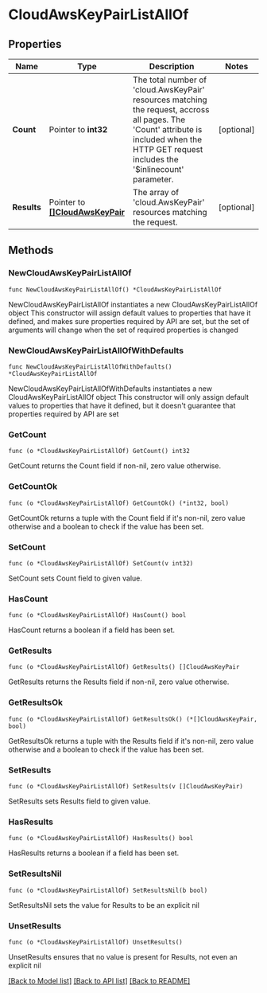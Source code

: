 # CloudAwsKeyPairListAllOf

## Properties

Name | Type | Description | Notes
------------ | ------------- | ------------- | -------------
**Count** | Pointer to **int32** | The total number of &#39;cloud.AwsKeyPair&#39; resources matching the request, accross all pages. The &#39;Count&#39; attribute is included when the HTTP GET request includes the &#39;$inlinecount&#39; parameter. | [optional] 
**Results** | Pointer to [**[]CloudAwsKeyPair**](CloudAwsKeyPair.md) | The array of &#39;cloud.AwsKeyPair&#39; resources matching the request. | [optional] 

## Methods

### NewCloudAwsKeyPairListAllOf

`func NewCloudAwsKeyPairListAllOf() *CloudAwsKeyPairListAllOf`

NewCloudAwsKeyPairListAllOf instantiates a new CloudAwsKeyPairListAllOf object
This constructor will assign default values to properties that have it defined,
and makes sure properties required by API are set, but the set of arguments
will change when the set of required properties is changed

### NewCloudAwsKeyPairListAllOfWithDefaults

`func NewCloudAwsKeyPairListAllOfWithDefaults() *CloudAwsKeyPairListAllOf`

NewCloudAwsKeyPairListAllOfWithDefaults instantiates a new CloudAwsKeyPairListAllOf object
This constructor will only assign default values to properties that have it defined,
but it doesn't guarantee that properties required by API are set

### GetCount

`func (o *CloudAwsKeyPairListAllOf) GetCount() int32`

GetCount returns the Count field if non-nil, zero value otherwise.

### GetCountOk

`func (o *CloudAwsKeyPairListAllOf) GetCountOk() (*int32, bool)`

GetCountOk returns a tuple with the Count field if it's non-nil, zero value otherwise
and a boolean to check if the value has been set.

### SetCount

`func (o *CloudAwsKeyPairListAllOf) SetCount(v int32)`

SetCount sets Count field to given value.

### HasCount

`func (o *CloudAwsKeyPairListAllOf) HasCount() bool`

HasCount returns a boolean if a field has been set.

### GetResults

`func (o *CloudAwsKeyPairListAllOf) GetResults() []CloudAwsKeyPair`

GetResults returns the Results field if non-nil, zero value otherwise.

### GetResultsOk

`func (o *CloudAwsKeyPairListAllOf) GetResultsOk() (*[]CloudAwsKeyPair, bool)`

GetResultsOk returns a tuple with the Results field if it's non-nil, zero value otherwise
and a boolean to check if the value has been set.

### SetResults

`func (o *CloudAwsKeyPairListAllOf) SetResults(v []CloudAwsKeyPair)`

SetResults sets Results field to given value.

### HasResults

`func (o *CloudAwsKeyPairListAllOf) HasResults() bool`

HasResults returns a boolean if a field has been set.

### SetResultsNil

`func (o *CloudAwsKeyPairListAllOf) SetResultsNil(b bool)`

 SetResultsNil sets the value for Results to be an explicit nil

### UnsetResults
`func (o *CloudAwsKeyPairListAllOf) UnsetResults()`

UnsetResults ensures that no value is present for Results, not even an explicit nil

[[Back to Model list]](../README.md#documentation-for-models) [[Back to API list]](../README.md#documentation-for-api-endpoints) [[Back to README]](../README.md)


